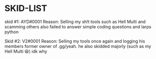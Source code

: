 # SKID-LIST

skid #1: AYD#0001     Reason: Selling my sh!t tools such as Hell Multi and scamming others also failed to answer simple coding questions and larps python

Skid #2: V2#0001      Reason: Selling my tools once again and logging his members former owner of .gg/yeah. he also skidded majorly (such as my Hell Multi 😆) idk why
